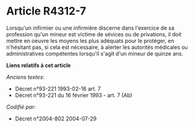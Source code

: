 # Article R4312-7

Lorsqu'un infirmier ou une infirmière discerne dans l'exercice de sa profession qu'un mineur est victime de sévices ou de
privations, il doit mettre en oeuvre les moyens les plus adéquats pour le protéger, en n'hésitant pas, si cela est
nécessaire, à alerter les autorités médicales ou administratives compétentes lorsqu'il s'agit d'un mineur de quinze ans.

**Liens relatifs à cet article**

_Anciens textes_:

  - Décret n°93-221 1993-02-16 art. 7
  - Décret n°93-221 du 16 février 1993 - art. 7 (Ab)

_Codifié par_:

  - Décret n°2004-802 2004-07-29
